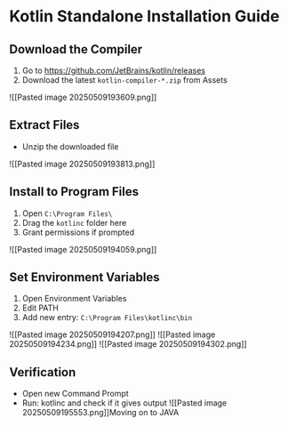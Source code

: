 # Kotlin Standalone Installation Guide

## Download the Compiler
1. Go to https://github.com/JetBrains/kotlin/releases
2. Download the latest `kotlin-compiler-*.zip` from Assets

![[Pasted image 20250509193609.png]]

## Extract Files
- Unzip the downloaded file

![[Pasted image 20250509193813.png]]

## Install to Program Files
1. Open `C:\Program Files\`
2. Drag the `kotlinc` folder here
3. Grant permissions if prompted

![[Pasted image 20250509194059.png]]

## Set Environment Variables
1. Open Environment Variables
2. Edit PATH
3. Add new entry: `C:\Program Files\kotlinc\bin`

![[Pasted image 20250509194207.png]]
![[Pasted image 20250509194234.png]]
![[Pasted image 20250509194302.png]]

## Verification
- Open new Command Prompt
- Run: kotlinc and check if it gives output
![[Pasted image 20250509195553.png]]Moving on to JAVA